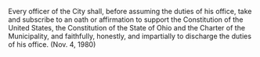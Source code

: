 Every officer of the City shall, before assuming the duties of his office, take and subscribe to an oath or affirmation to support the Constitution of the United States, the Constitution of the State of Ohio and the Charter of the Municipality, and faithfully, honestly, and impartially to discharge the duties of his office. (Nov. 4, 1980)